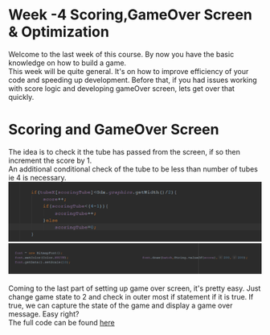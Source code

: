 <h1>Week -4 Scoring,GameOver Screen & Optimization</h1>
Welcome to the last week of this course. By now you have the basic knowledge on how to build a game.<br>
This week will be quite general. It's on how to improve efficiency of your code and speeding up development. Before that, if you had
issues working with score logic and developing gameOver screen, lets get over that quickly.

<h1> Scoring and GameOver Screen</h1>
The idea is to check it the tube has passed from the screen, if so then increment the score by 1.<br>
An additional conditional check of the tube to be less than number of tubes ie 4 is necessary.
<img src="https://raw.githubusercontent.com/thecoderpb/Android-Game-Development-With-LibGDX/master/blobs/scoring.png" alt="loading"><br?
Now the score is incrementing but we really can't see it. To display it, we are going to use a class called BitmapFont.<br>
<img src="https://raw.githubusercontent.com/thecoderpb/Android-Game-Development-With-LibGDX/master/blobs/font.png" alt="loading"> <br>
<br>
Coming to the last part of setting up game over screen, it's pretty easy. Just change game state to 2 and check in outer most if statement if it is
true. If true, we can capture the state of the game and display a game over message. Easy right?<br>
The full code can be found <a href="">here</a>

